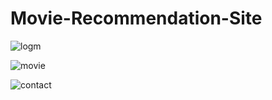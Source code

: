 # Movie-Recommendation-Site

![logm](https://user-images.githubusercontent.com/60578475/137583581-738b1687-9ac5-4f6c-aa7b-aefc577d905a.PNG)

![movie](https://user-images.githubusercontent.com/60578475/137583531-0455d3ce-4974-47f8-8d14-fc8a8ef72791.PNG)

![contact](https://user-images.githubusercontent.com/60578475/137583737-53d09b80-b036-4df9-8ae7-a839523fb4fb.PNG)
